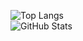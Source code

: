 
![Top Langs](https://github-readme-stats.vercel.app/api/top-langs/?username=silvergwan&layout=compact&theme=dark)
<br>
![GitHub Stats](https://github-readme-stats.vercel.app/api?username=silvergwan&show_icons=true&theme=dark)
